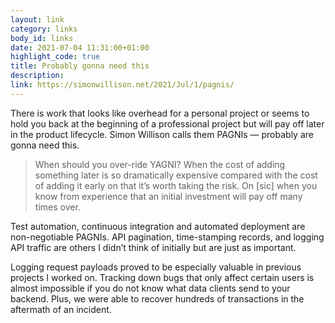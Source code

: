 ```yaml
---
layout: link
category: links
body_id: links
date: 2021-07-04 11:31:00+01:00
highlight_code: true
title: Probably gonna need this
description: 
link: https://simonwillison.net/2021/Jul/1/pagnis/
---
```


There is work that looks like overhead for a personal project or seems to hold you back at the beginning of a professional project but will pay off later in the product lifecycle. Simon Willison calls them PAGNIs — probably are gonna need this. 

> When should you over-ride YAGNI? When the cost of adding something later is so dramatically expensive compared with the cost of adding it early on that it’s worth taking the risk. On [sic] when you know from experience that an initial investment will pay off many times over.

Test automation, continuous integration and automated deployment are non-negotiable PAGNIs. API pagination, time-stamping records, and logging API traffic are others I didn’t think of initially but are just as important. 

Logging request payloads proved to be especially valuable in previous projects I worked on. Tracking down bugs that only affect certain users is almost impossible if you do not know what data clients send to your backend. Plus, we were able to recover hundreds of transactions in the aftermath of an incident. 